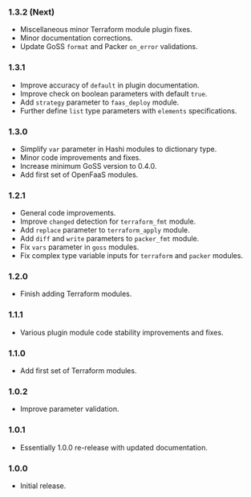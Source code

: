 ### 1.3.2 (Next)
- Miscellaneous minor Terraform module plugin fixes.
- Minor documentation corrections.
- Update GoSS `format` and Packer `on_error` validations.

### 1.3.1
- Improve accuracy of `default` in plugin documentation.
- Improve check on boolean parameters with default `true`.
- Add `strategy` parameter to `faas_deploy` module.
- Further define `list` type parameters with `elements` specifications.

### 1.3.0
- Simplify `var` parameter in Hashi modules to dictionary type.
- Minor code improvements and fixes.
- Increase minimum GoSS version to 0.4.0.
- Add first set of OpenFaaS modules.

### 1.2.1
- General code improvements.
- Improve `changed` detection for `terraform_fmt` module.
- Add `replace` parameter to `terraform_apply` module.
- Add `diff` and `write` parameters to `packer_fmt` module.
- Fix `vars` parameter in `goss` modules.
- Fix complex type variable inputs for `terraform` and `packer` modules.

### 1.2.0
- Finish adding Terraform modules.

### 1.1.1
- Various plugin module code stability improvements and fixes.

### 1.1.0
- Add first set of Terraform modules.

### 1.0.2
- Improve parameter validation.

### 1.0.1
- Essentially 1.0.0 re-release with updated documentation.

### 1.0.0
- Initial release.
